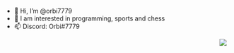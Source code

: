 - 👋 Hi, I’m @orbi7779
- 👀 I am interested in programming, sports and chess
- 📫 Discord: Orbi#7779


<img src="https://lanyard.cnrad.dev/api/925362817031348285" align="right">
